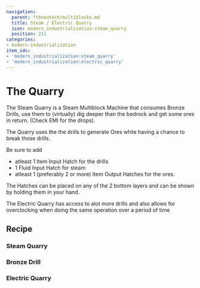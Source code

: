 ```yaml
---
navigation:
  parent: ftbneotech/multiblocks.md
  title: Steam / Electric Quarry
  icon: modern_industrialization:steam_quarry
  position: 211
categories:
- modern-industrialization
item_ids:
- 'modern_industrialization:steam_quarry'
- 'modern_industrialization:electric_quarry'
---
```


<GameScene zoom="4" background="transparent" interactive={true}>
  <ImportStructure src="assets/multiblocks/quarry.snbt" />

  <IsometricCamera yaw="45" pitch="30" />
</GameScene>

# The Quarry

The Steam Quarry is a Steam Multiblock Machine that consumes Bronze Drills, use them to (virtually) dig deeper than the bedrock and get some ores in return. (Check EMI for the drops).

The Quarry uses the the drills to generate Ores while having a chance to break those drills. 

Be sure to add 

- atleast 1 Item Input Hatch for the drills
- 1 Fluid Input Hatch for steam
- atleast 1 (preferably 2 or more) Item Output Hatches for the ores.
  
The Hatches can be placed on any of the 2 bottom layers and can be shown by holding them in your hand.

The Electric Quarry has access to alot more drills and also allows for overclocking when doing the same operation over a period of time


## Recipe

### Steam Quarry
<RecipeFor id="modern_industrialization:steam_quarry" />

### Bronze Drill
<RecipeFor id="modern_industrialization:bronze_drill" />

### Electric Quarry
<RecipeFor id="modern_industrialization:electric_quarry" />

